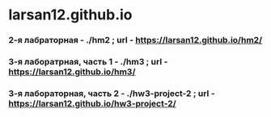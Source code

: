 # larsan12.github.io

### 2-я лабраторная - ./hm2 ; url - https://larsan12.github.io/hm2/

### 3-я лаборатрная, часть 1 - ./hm3 ; url - https://larsan12.github.io/hm3/

### 3-я лабораторная, часть 2 - ./hw3-project-2 ; url - https://larsan12.github.io/hw3-project-2/
